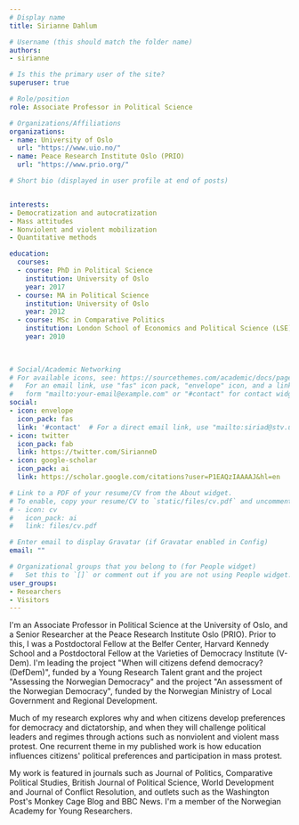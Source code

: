 ```yaml
---
# Display name
title: Sirianne Dahlum

# Username (this should match the folder name)
authors:
- sirianne

# Is this the primary user of the site?
superuser: true

# Role/position
role: Associate Professor in Political Science

# Organizations/Affiliations
organizations:
- name: University of Oslo
  url: "https://www.uio.no/"
- name: Peace Research Institute Oslo (PRIO) 
  url: "https://www.prio.org/"

# Short bio (displayed in user profile at end of posts)


interests:
- Democratization and autocratization
- Mass attitudes
- Nonviolent and violent mobilization
- Quantitative methods

education:
  courses:
  - course: PhD in Political Science
    institution: University of Oslo
    year: 2017
  - course: MA in Political Science
    institution: University of Oslo
    year: 2012
  - course: MSc in Comparative Politics
    institution: London School of Economics and Political Science (LSE)
    year: 2010
    
 

# Social/Academic Networking
# For available icons, see: https://sourcethemes.com/academic/docs/page-builder/#icons
#   For an email link, use "fas" icon pack, "envelope" icon, and a link in the
#   form "mailto:your-email@example.com" or "#contact" for contact widget.
social:
- icon: envelope
  icon_pack: fas
  link: '#contact'  # For a direct email link, use "mailto:siriad@stv.uio..no".
- icon: twitter
  icon_pack: fab
  link: https://twitter.com/SirianneD
- icon: google-scholar
  icon_pack: ai
  link: https://scholar.google.com/citations?user=P1EAQzIAAAAJ&hl=en

# Link to a PDF of your resume/CV from the About widget.
# To enable, copy your resume/CV to `static/files/cv.pdf` and uncomment the lines below.
# - icon: cv
#   icon_pack: ai
#   link: files/cv.pdf

# Enter email to display Gravatar (if Gravatar enabled in Config)
email: ""

# Organizational groups that you belong to (for People widget)
#   Set this to `[]` or comment out if you are not using People widget.
user_groups:
- Researchers
- Visitors
---
```


I'm an Associate Professor in Political Science at the University of Oslo, and a Senior Researcher at the Peace Research Institute Oslo (PRIO).  Prior to this, I was a Postdoctoral Fellow at the Belfer Center, Harvard Kennedy School and a Postdoctoral Fellow at the  Varieties of Democracy Institute (V-Dem). I'm leading the project "When will citizens defend democracy? (DefDem)", funded by a Young Research Talent grant and the project "Assessing the Norwegian Democracy" and the project "An assessment of the Norwegian Democracy", funded by the Norwegian Ministry of Local Government and Regional Development.

Much of my research explores why and when citizens develop preferences for democracy and dictatorship, and when they will challenge political leaders and regimes through actions such as nonviolent and violent mass protest. One recurrent theme in my published work is how education influences citizens' political preferences and participation in mass protest.

My work is featured in journals such as Journal of Politics, Comparative Political Studies, British Journal of Political Science, World Development and Journal of Conflict Resolution, and outlets such as the Washington Post's Monkey Cage Blog and BBC News. I'm a member of the Norwegian Academy for Young Researchers. 
